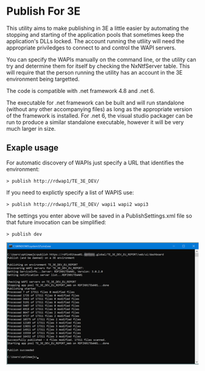 Publish For 3E
==============

This utility aims to make publishing in 3E a little easier by automating the stopping and starting of the application pools that sometimes keep the application's DLLs locked. The account running the utliity will need the appropriate priviledges to connect to and control the WAPI servers. 

You can specify the WAPIs manually on the command line, or the utility can try and determine them for itself by checking the NxNtfServer table. This will require that the person running the utility has an account in the 3E environment being targetted.

The code is compatible with .net framework 4.8 and .net 6.

The executable for .net framework can be built and will run standalone (without any other accompanying files) as long as the appropriate version of the framework is installed.
For .net 6, the visual studio packager can be run to produce a similar standalone executable, however it will be very much larger in size.

Exaple usage
------------

For automatic discovery of WAPIs just specify a URL that identifies the environment:
~~~
> publish http://rdwap1/TE_3E_DEV/
~~~

If you need to explictly specify a list of WAPIS use:
~~~
> publish http://rdwap1/TE_3E_DEV/ wapi1 wapi2 wapi3
~~~

The settings you enter above will be saved in a PublishSettings.xml file so that future invocation can be simplified:
~~~
> publish dev
~~~



![](PublishFor3E/Resources/Screenshot.png?raw=true)
